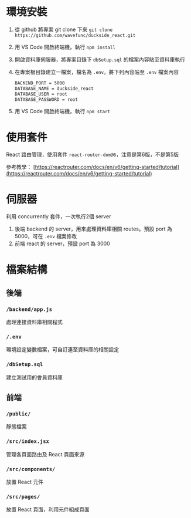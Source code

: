# 環境安裝

1. 從 github 將專案 git clone 下來
`git clone https://github.com/wavefunc/duckside_react.git`
2. 用 VS Code 開啟終端機，執行 `npm install`
3. 開啟資料庫伺服器，將專案目錄下 `dbSetup.sql` 的檔案內容貼至資料庫執行
4. 在專案根目錄建立一檔案，檔名為 `.env`。將下列內容貼至 `.env` 檔案內容
    
    ```html
    BACKEND_PORT = 5000
    DATABASE_NAME = duckside_react
    DATABASE_USER = root
    DATABASE_PASSWORD = root
    ```
    
5. 用 VS Code 開啟終端機，執行 `npm start`

# 使用套件

React 路由管理，使用套件 `react-router-dom@6`，注意是第6版，不是第5版

參考教學： [https://reactrouter.com/docs/en/v6/getting-started/tutorial](https://reactrouter.com/docs/en/v6/getting-started/tutorial)

# 伺服器

利用 concurrently 套件，一次執行2個 server

1. 後端 backend 的 server，用來處理資料庫相關 routes。預設 port 為 5000，可在 `.env` 檔案修改
2. 前端 react 的 server，預設 port 為 3000

# 檔案結構

## 後端

### `/backend/app.js`

處理連接資料庫相關程式

### `/.env`

環境設定變數檔案，可自訂連至資料庫的相關設定

### `/dbSetup.sql`

建立測試用的會員資料庫

## 前端

### `/public/`

靜態檔案

### `/src/index.jsx`

管理各頁面路由及 React 頁面來源

### `/src/components/`

放置 React 元件

### `/src/pages/`

放置 React 頁面，利用元件組成頁面